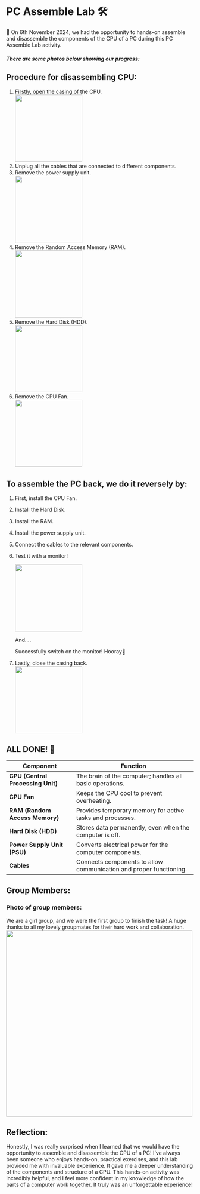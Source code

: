 # PC Assemble Lab 🛠

📆 On 6th November 2024, we had the opportunity to hands-on assemble and disassemble the components of the CPU of a PC during this PC Assemble Lab activity.

##### There are some photos below showing our progress: 

## Procedure for disassembling CPU:
1. Firstly, open the casing of the CPU.  
   <img src="https://github.com/user-attachments/assets/595027ed-f408-4922-999a-5a8a78077084" width="180" /> 
2. Unplug all the cables that are connected to different components.  
3. Remove the power supply unit.  
   <img src="https://github.com/user-attachments/assets/19f53a90-4002-4a96-9cd7-e1496923f9af" width="180" />  
4. Remove the Random Access Memory (RAM).  
   <img src="https://github.com/user-attachments/assets/00bc5ef3-5294-4516-855f-0898c63b8720" width="180" />
5. Remove the Hard Disk (HDD).  
   <img src="https://github.com/user-attachments/assets/175b27f5-1c75-45df-a293-384d59a62a83" width="180" />
6. Remove the CPU Fan.  
   <img src="https://github.com/user-attachments/assets/4d4378c4-5f8b-4e3d-94a3-d8c91399896a" width="180" />

## To assemble the PC back, we do it reversely by:

1. First, install the CPU Fan.
2. Install the Hard Disk.
3. Install the RAM.
4. Install the power supply unit.
5. Connect the cables to the relevant components.
6. Test it with a monitor!
   
   <img src="https://github.com/user-attachments/assets/7734a19d-0a9d-4556-a6a1-05f751158d7a" width="180" />
   
   And....

   
   Successfully switch on the monitor! Hooray🎉  

8. Lastly, close the casing back.  
   <img src="https://github.com/user-attachments/assets/277cade3-d204-4438-9112-3dceedcf80d9" width="180" />


## ALL DONE! 🎉

| Component               | Function                                                                                     |
|-------------------------|----------------------------------------------------------------------------------------------|
| **CPU (Central Processing Unit)** | The brain of the computer; handles all basic operations.                                   |
| **CPU Fan**             | Keeps the CPU cool to prevent overheating.                                                   |
| **RAM (Random Access Memory)** | Provides temporary memory for active tasks and processes.                                  |
| **Hard Disk (HDD)**     | Stores data permanently, even when the computer is off.                                       |
| **Power Supply Unit (PSU)** | Converts electrical power for the computer components.                                       |
| **Cables**              | Connects components to allow communication and proper functioning.                          |

## Group Members:
### Photo of group members:
We are a girl group, and we were the first group to finish the task! A huge thanks to all my lovely groupmates for their hard work and collaboration.  
<img src="https://github.com/user-attachments/assets/3f329d59-c102-4efb-b784-4d738ef3c737" width="500" />

## Reflection:
Honestly, I was really surprised when I learned that we would have the opportunity to assemble and disassemble the CPU of a PC! I’ve always been someone who enjoys hands-on, practical exercises, and this lab provided me with invaluable experience. It gave me a deeper understanding of the components and structure of a CPU. This hands-on activity was incredibly helpful, and I feel more confident in my knowledge of how the parts of a computer work together. It truly was an unforgettable experience!
